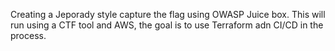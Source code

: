 Creating a Jeporady style capture the flag using OWASP Juice box. This will run using a CTF tool and AWS, the goal is to use Terraform adn CI/CD in the process.